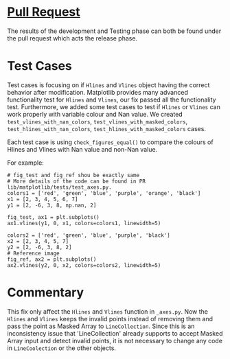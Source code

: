 # [Pull Request](https://github.com/matplotlib/matplotlib/pull/16724)

The results of the development and Testing phase can both be found under the pull request which acts the release phase.

# Test Cases
Test cases is focusing on if `Hlines` and `Vlines` object having the correct behavior after modification. Matplotlib provides many advanced functionality test for `Hlines` and `Vlines`, our fix passed all the functionality test. Furthermore, we added some test cases to test if `Hlines` or `Vlines` can work properly with variable colour and Nan value. We created `test_vlines_with_nan_colors`, `test_vlines_with_masked_colors`, `test_hlines_with_nan_colors`, `test_hlines_with_masked_colors` cases.

Each test case is using `check_figures_equal()` to compare the colours of Hlines and Vlines with Nan value and non-Nan value.

For example:
``` 
# fig_test and fig_ref shou be exactly same
# More details of the code can be found in PR lib/matplotlib/tests/test_axes.py.   
colors1 = ['red', 'green', 'blue', 'purple', 'orange', 'black']
x1 = [2, 3, 4, 5, 6, 7]
y1 = [2, -6, 3, 8, np.nan, 2]

fig_test, ax1 = plt.subplots()
ax1.vlines(y1, 0, x1, colors=colors1, linewidth=5)

colors2 = ['red', 'green', 'blue', 'purple', 'black']
x2 = [2, 3, 4, 5, 7]
y2 = [2, -6, 3, 8, 2]
# Reference image
fig_ref, ax2 = plt.subplots()
ax2.vlines(y2, 0, x2, colors=colors2, linewidth=5)
```

# Commentary
This fix only affect the `Hlines` and `Vlines` function in `_axes.py`. Now the `Hlines` and `Vlines` keeps the invalid points instead of removing them and pass the point as Masked Array to `LineCollection`. Since this is an inconsistency issue that 'LineCollection' already supports to accept Masked Array input and detect invalid points, it is not necessary to change any code in `LineCoolection` or the other objects.
